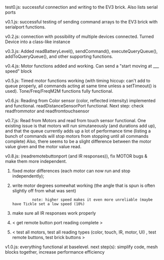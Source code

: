 test0.js: successful connection and writing to the EV3 brick. Also lists serial ports

v0.1.js: successful testing of sending command arrays to the EV3 brick with serialport functions.

v0.2.js: connection with possibility of multiple devices connected. Turned Device into a class-like instance

v0.3.js: Added readBatteryLevel(), sendCommand(), executeQueryQueue(), addToQueryQueue(), and other supporting functions.

v0.4.js: Motor functions added and working. Can send a "start moving at ___ speed" block

v0.5.js: Timed motor functions working (with timing hiccup: can't add to queue properly, all commands acting at same time unless a setTimeout() is used). 
         Tone/Freq/FreqM2M functions fully functional.

v0.6.js: Reading from Color sensor (color, reflected intensity) implemented and functional. readDistanceSensorPort functional.
         Next step: check readfrommotor and readfromtouchsensor

v0.7.js: Read from Motors and read from touch sensor functional. One existing issue is that motors will run simutaneously (and durations add up),
         and that the queue currently adds up a lot of performance time (listing a bunch of commands will stop motors from stopping until all commands complete)
         Also, there seems to be a slight difference between the motor value given and the motor value read.

v0.8.js: (readremotebuttonport (and IR responses)), fix MOTOR bugs & make them more independent.

1) fixed motor differences (each motor can now run and stop independently);
         
2) write motor degrees somewhat working (the angle that is spun is often slightly off from what was sent)
         
                note: higher speed makes it even more unreliable (maybe have Tickle set a low speed (10%)
                
3) make sure all IR responses work properly
         
4) < get remote button port reading complete >
         
5) < test all motors, test all reading types (color, touch, IR, motor, UI) , test remote buttons, test brick buttons >






v1.0.js: everything functional at baselevel. next step(s): simplify code, mesh blocks together, increase performance efficiency